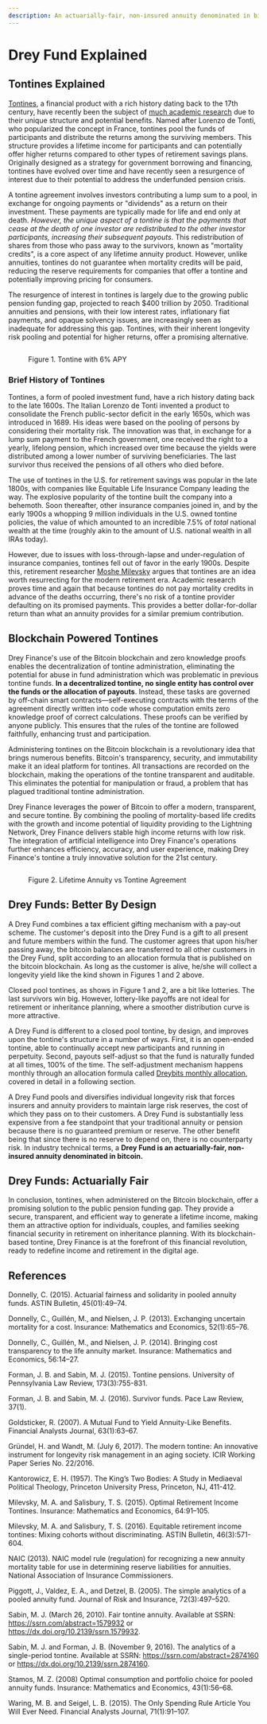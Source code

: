 ```yaml
---
description: An actuarially-fair, non-insured annuity denominated in bitcoin
---
```


# Drey Fund Explained

## Tontines Explained

[Tontines](https://en.wikipedia.org/wiki/Tontine), a financial product with a rich history dating back to the 17th century, have recently been the subject of [much academic research](https://www.brookings.edu/research/retirement-tontines-using-a-classical-finance-mechanism-as-an-alternative-source-of-retirement-income/) due to their unique structure and potential benefits. Named after Lorenzo de Tonti, who popularized the concept in France, tontines pool the funds of participants and distribute the returns among the surviving members. This structure provides a lifetime income for participants and can potentially offer higher returns compared to other types of retirement savings plans. Originally designed as a strategy for government borrowing and financing, tontines have evolved over time and have recently seen a resurgence of interest due to their potential to address the underfunded pension crisis.

A tontine agreement involves investors contributing a lump sum to a pool, in exchange for ongoing payments or "dividends" as a return on their investment. These payments are typically made for life and end only at death. _However, the unique aspect of a tontine is that the payments that cease at the death of one investor are redistributed to the other investor participants, increasing their subsequent payouts_. This redistribution of shares from those who pass away to the survivors, known as "mortality credits", is a core aspect of any lifetime annuity product. However, unlike annuities, tontines do not guarantee when mortality credits will be paid, reducing the reserve requirements for companies that offer a tontine and potentially improving pricing for consumers.

The resurgence of interest in tontines is largely due to the growing public pension funding gap, projected to reach $400 trillion by 2050. Traditional annuities and pensions, with their low interest rates, inflationary fiat payments, and opaque solvency issues, are increasingly seen as inadequate for addressing this gap. Tontines, with their inherent longevity risk pooling and potential for higher returns, offer a promising alternative.

<figure><img src=".gitbook/assets/image.png" alt=""><figcaption><p>Figure 1. Tontine with 6% APY</p></figcaption></figure>



### Brief History of Tontines

Tontines, a form of pooled investment fund, have a rich history dating back to the late 1600s. The Italian Lorenzo de Tonti invented a product to consolidate the French public-sector deficit in the early 1650s, which was introduced in 1689. His ideas were based on the pooling of persons by considering their mortality risk. The innovation was that, in exchange for a lump sum payment to the French government, one received the right to a yearly, lifelong pension, which increased over time because the yields were distributed among a lower number of surviving beneficiaries. The last survivor thus received the pensions of all others who died before.&#x20;

The use of tontines in the U.S. for retirement savings was popular in the late 1800s, with companies like Equitable Life Insurance Company leading the way. The explosive popularity of the tontine built the company into a behemoth. Soon thereafter, other insurance companies joined in, and by the early 1900s a whopping 9 million individuals in the U.S. owned tontine policies, the value of which amounted to an incredible 7.5% of _total_ national wealth at the time (roughly akin to the amount of U.S. national wealth in all IRAs today).

However, due to issues with loss-through-lapse and under-regulation of insurance companies, tontines fell out of favor in the early 1900s. Despite this, retirement researcher [Moshe Milevsky](https://en.wikipedia.org/wiki/Moshe\_Milevsky) argues that tontines are an idea worth resurrecting for the modern retirement era. Academic research proves time and again that because tontines do not pay mortality credits in advance of the deaths occurring, there's no risk of a tontine provider defaulting on its promised payments. This provides a better dollar-for-dollar return than what an annuity provides for a similar premium contribution.

## Blockchain Powered Tontines

Drey Finance's use of the Bitcoin blockchain and zero knowledge proofs enables the decentralization of tontine administration, eliminating the potential for abuse in fund administration which was problematic in previous tontine funds. **In a decentralized tontine, no single entity has control over the funds or the allocation of payouts**. Instead, these tasks are governed by off-chain smart contracts—self-executing contracts with the terms of the agreement directly written into code whose computation emits zero knowledge proof of correct calculations. These proofs can be verified by anyone publicly. This ensures that the rules of the tontine are followed faithfully, enhancing trust and participation.

Administering tontines on the Bitcoin blockchain is a revolutionary idea that brings numerous benefits. Bitcoin's transparency, security, and immutability make it an ideal platform for tontines. All transactions are recorded on the blockchain, making the operations of the tontine transparent and auditable. This eliminates the potential for manipulation or fraud, a problem that has plagued traditional tontine administration.

Drey Finance leverages the power of Bitcoin to offer a modern, transparent, and secure tontine. By combining the pooling of mortality-based life credits with the growth and income potential of liquidity providing to the Lightning Network, Drey Finance delivers stable high income returns with low risk. The integration of artificial intelligence into Drey Finance's operations further enhances efficiency, accuracy, and user experience, making Drey Finance's tontine a truly innovative solution for the 21st century.

<figure><img src=".gitbook/assets/image (1).png" alt=""><figcaption><p>Figure 2. Lifetime Annuity vs Tontine Agreement</p></figcaption></figure>

## Drey Funds: Better By Design

A Drey Fund combines a tax efficient gifting mechanism with a pay-out scheme. The customer's deposit into the Drey Fund is a gift to all present and future members within the fund. The customer agrees that upon his/her passing away, the bitcoin balances are transferred to all other customers in the Drey Fund, split according to an allocation formula that is published on the bitcoin blockchain. As long as the customer is alive, he/she will collect a longevity yield like the kind shown in Figures 1 and 2 above.

Closed pool tontines, as shows in Figure 1 and 2, are a bit like lotteries. The last survivors win big. However, lottery-like payoffs are not ideal for retirement or inheritance planning, where a smoother distribution curve is more attractive.&#x20;

A Drey Fund is different to a closed pool tontine, by design, and improves upon the tontine's structure in a number of ways. First, it is an open-ended tontine, able to continually accept new participants and running in perpetuity. Second, payouts self-adjust so that the fund is naturally funded at all times, 100% of the time. The self-adjustment mechanism happens monthly through an allocation formula called [Dreybits monthly allocation](Operations.md#dreybits), covered in detail in a following section.

A Drey Fund pools and diversifies individual longevity risk that forces insurers and annuity providers to maintain large risk reserves, the cost of which they pass on to their customers. A Drey Fund is substantially less expensive from a fee standpoint that your traditional annuity or pension because there is no guaranteed premium or reserve. The other benefit being that since there is no reserve to depend on, there is no counterparty risk. In industry technical terms, a **Drey Fund is an actuarially-fair, non-insured annuity denominated in bitcoin.**

## Drey Funds: Actuarially Fair





In conclusion, tontines, when administered on the Bitcoin blockchain, offer a promising solution to the public pension funding gap. They provide a secure, transparent, and efficient way to generate a lifetime income, making them an attractive option for individuals, couples, and families seeking financial security in retirement on inheritance planning. With its blockchain-based tontine, Drey Finance is at the forefront of this financial revolution, ready to redefine income and retirement in the digital age.

## References

Donnelly, C. (2015). Actuarial fairness and solidarity in pooled annuity funds. ASTIN Bulletin, 45(01):49–74.

Donnelly, C., Guillén, M., and Nielsen, J. P. (2013). Exchanging uncertain mortality for a cost. Insurance: Mathematics and Economics, 52(1):65–76.

Donnelly, C., Guillén, M., and Nielsen, J. P. (2014). Bringing cost transparency to the life annuity market. Insurance: Mathematics and Economics, 56:14–27.

Forman, J. B. and Sabin, M. J. (2015). Tontine pensions. University of Pennsylvania Law Review, 173(3):755-831.

Forman, J. B. and Sabin, M. J. (2016). Survivor funds. Pace Law Review, 37(1).

Goldsticker, R. (2007). A Mutual Fund to Yield Annuity-Like Benefits. Financial Analysts Journal, 63(1):63–67.

Gründel, H. and Wandt, M. (July 6, 2017). The modern tontine: An innovative instrument for longevity risk management in an aging society. ICIR Working Paper Series No. 22/2016.

Kantorowicz, E. H. (1957). The King’s Two Bodies: A Study in Mediaeval Political Theology, Princeton University Press, Princeton, NJ, 411-412.

Milevsky, M. A. and Salisbury, T. S. (2015). Optimal Retirement Income Tontines. Insurance: Mathematics and Economics, 64:91–105.

Milevsky, M. A. and Salisbury, T. S. (2016). Equitable retirement income tontines: Mixing cohorts without discriminating. ASTIN Bulletin, 46(3):571-604.

NAIC (2013). NAIC model rule (regulation) for recognizing a new annuity mortality table for use in determining reserve liabilities for annuities. National Association of Insurance Commissioners.

Piggott, J., Valdez, E. A., and Detzel, B. (2005). The simple analytics of a pooled annuity fund. Journal of Risk and Insurance, 72(3):497–520.

Sabin, M. J. (March 26, 2010). Fair tontine annuity. Available at SSRN: https://ssrn.com/abstract=1579932 or https://dx.doi.org/10.2139/ssrn.1579932.

Sabin, M. J. and Forman, J. B. (November 9, 2016). The analytics of a single-period tontine. Available at SSRN: https://ssrn.com/abstract=2874160 or https://dx.doi.org/10.2139/ssrn.2874160.

Stamos, M. Z. (2008) Optimal consumption and portfolio choice for pooled annuity funds. Insurance: Mathematics and Economics, 43(1):56–68.

Waring, M. B. and Seigel, L. B. (2015). The Only Spending Rule Article You Will Ever Need. Financial Analysts Journal, 71(1):91–107.
